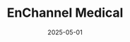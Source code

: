 ---  
layout: startup_page  
title: "EnChannel Medical"  
id: "enchannel.com"  
permalink: "/enchannelmedicalenchannel.com05012025/"  
website: "http://www.enchannel.com"  
funding_round: "Series B"  
funding_amount: "$82.2M"  
investors: "Dragonball Capital, Lilly Asia Ventures (LAV), Lapam Capital"  
about: "EnChannel Medical develops a holistic platform integrating magnetic-impedance navigation, intracardiac echocardiography, full-chamber 5D action-potential mapping, and pulsed-field ablation for safe, personalized atrial fibrillation treatment. Founded by electrophysiology innovators from the US and China, the company aims to transform AF care through data-driven, patient-specific therapy solutions. Their platform addresses unmet needs in atrial fibrillation treatment by unifying several key technologies."  
markets: "Medical Device, Healthtech, Cardiac Electrophysiology, Biotechnology, Medical, Therapeutics"  
hq: "Guangzhou, Guangdong, China"  
founded_year: "2020"  
linkedin: "https://www.linkedin.com/company/enchannel-medical-ltd/"  
twitter: ""  
instagram: ""  
facebook: ""  
crunchbase: "https://www.crunchbase.com/organization/enchannel"  
pitchbook: "https://pitchbook.com/profiles/company/532898-38"  

date_display: "01-May-2025"  
date: "2025-05-01"

# SEO Optimization  
meta_title: "EnChannel Medical - Series B Funding ($82.2M)"  
meta_description: "EnChannel Medical, EnChannel Medical develops a holistic platform integrating magnetic-impedance navigation, intracardiac echocardiography, full-chamber 5D action-potent..."  
meta_keywords: "EnChannel Medical, Medical Device, Healthtech, Cardiac Electrophysiology, Biotechnology, Medical, Therapeutics, Series B funding"  
canonical_url: "https://startup.projectstartups.com/enchannelmedicalenchannel.com05012025/"  
---